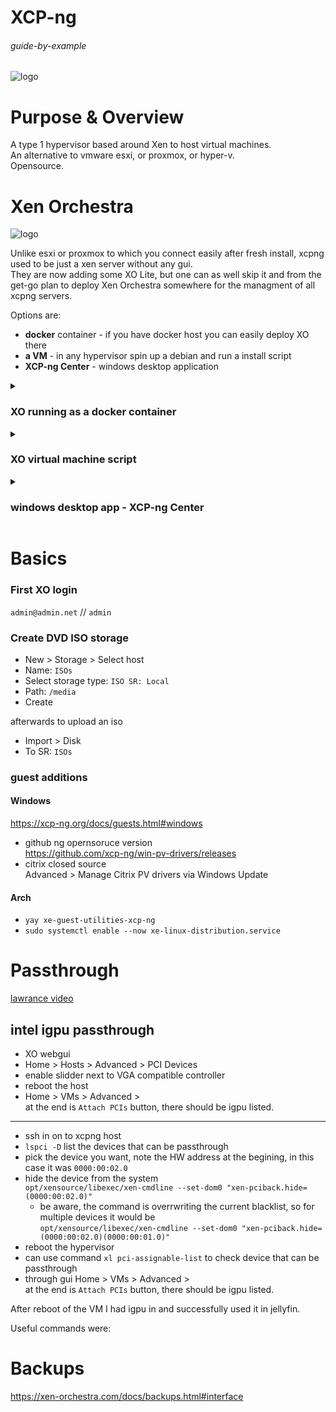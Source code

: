 # XCP-ng

###### guide-by-example

![logo](https://i.imgur.com/FBH2aII.png)

# Purpose & Overview

A type 1 hypervisor based around Xen to host virtual machines.<br>
An alternative to vmware esxi, or proxmox, or hyper-v.<br>
Opensource. 

# Xen Orchestra

![logo](https://i.imgur.com/EuRpfe1.png)

Unlike esxi or proxmox to which you connect easily after fresh install,
xcpng used to be just a xen server without any gui.<br>
They are now adding some XO Lite, but one can as well skip it
and from the get-go plan to deploy Xen Orchestra somewhere for the managment
of all xcpng servers.

Options are:

* **docker** container - if you have docker host you can easily deploy XO there
* **a VM** - in any hypervisor spin up a debian and run a install script
* **XCP-ng Center** - windows desktop application


<details>
<summary><h3>XO running as a docker container</h3></summary>

`compose.yml`
```yml
version: '3'

services:

  xen-orchestra:
    image: ronivay/xen-orchestra:latest
    container_name: xen-orchestra
    hostname: xen-orchestra
    restart: unless-stopped
    env_file: .env
    stop_grace_period: 1m
    expose:
        - "80"                  # webGUI
    cap_add:                    # capabilities are needed for NFS/SMB mount
      - SYS_ADMIN
      - DAC_READ_SEARCH
    # additional setting required for apparmor enabled systems. also needed for NFS mount
    security_opt:
      - apparmor:unconfined
    volumes:
      - ./xo_data:/var/lib/xo-server
      - ./redis_data:/var/lib/redis
    # these are needed for file restore.
    # allows one backup to be mounted at once which will be umounted after some minutes if not used (prevents other backups to be mounted during that)
    # add loop devices (loop1, loop2 etc) if multiple simultaneous mounts needed.
    devices:
     - "/dev/fuse:/dev/fuse"
     - "/dev/loop-control:/dev/loop-control"
     # - "/dev/loop0:/dev/loop0"

networks:
  default:
    name: $DOCKER_MY_NETWORK
    external: true

```

`.env`
```bash
# GENERAL
DOCKER_MY_NETWORK=caddy_net
TZ=Europe/Bratislava

# XO
HTTP_PORT=80
```

</details>

<details>
<summary><h3>XO virtual machine script</h3></summary>

using script to install on debian 12

https://forums.lawrencesystems.com/t/how-to-build-xen-orchestra-from-sources-2024/19913

</details>


<details>
<summary><h3>windows desktop app - XCP-ng Center</h3></summary>

[Windows executable tool.](https://github.com/xcp-ng/xenadmin)

Not recommended.

</details>

# Basics 

### First XO login

`admin@admin.net` // `admin`

### Create DVD ISO storage

* New > Storage > Select host
* Name: `ISOs`
* Select storage type: `ISO SR: Local`
* Path: `/media`
* Create

afterwards to upload an iso

* Import > Disk 
* To SR: `ISOs`

### guest additions

#### Windows

https://xcp-ng.org/docs/guests.html#windows

* github ng opernsoruce version<br>
  https://github.com/xcp-ng/win-pv-drivers/releases
* citrix closed source<br>
  Advanced > Manage Citrix PV drivers via Windows Update

#### Arch

* `yay xe-guest-utilities-xcp-ng`
* `sudo systemctl enable --now xe-linux-distribution.service`




# Passthrough

[lawrance video](https://www.youtube.com/watch?v=KIhyGvuCDcc)

## intel igpu passthrough

* XO webgui
* Home > Hosts > Advanced > PCI Devices
* enable slidder next to VGA compatible controller
* reboot the host
* Home > VMs > Advanced ><br>
  at the end is `Attach PCIs` button, there should be igpu listed.


---

* ssh in on to xcpng host
* `lspci -D` list the devices that can be passthrough
* pick the device you want, note the HW address at the begining,
  in this case it was `0000:00:02.0`
* hide the device from the system<br>
  `opt/xensource/libexec/xen-cmdline --set-dom0 "xen-pciback.hide=(0000:00:02.0)"`
  * be aware, the command is overrwriting the current blacklist,
    so for multiple devices it would be<br>
    `opt/xensource/libexec/xen-cmdline --set-dom0 "xen-pciback.hide=(0000:00:02.0)(0000:00:01.0)"`
* reboot the hypervisor
* can use command `xl pci-assignable-list` to check device that can be passthrough    
* through gui Home > VMs > Advanced ><br>
  at the end is `Attach PCIs` button, there should be igpu listed.

After reboot of the VM I had igpu in and successfully used it in jellyfin.

Useful commands were:


# Backups 

https://xen-orchestra.com/docs/backups.html#interface
